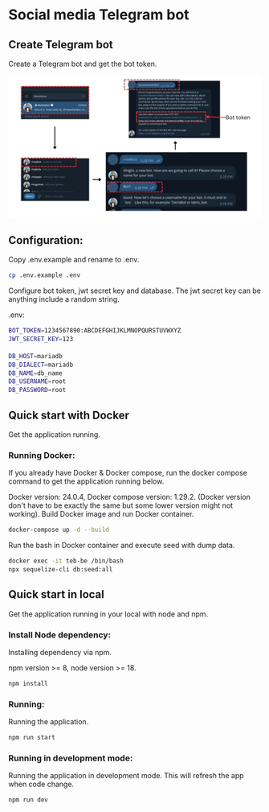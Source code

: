 # Social media Telegram bot

## Create Telegram bot

Create a Telegram bot and get the bot token.

![create telegram bot](./docs/create-telegram-bot.jpg)

## Configuration:

Copy .env.example and rename to .env.

```bash
cp .env.example .env
```

Configure bot token, jwt secret key and database.
The jwt secret key can be anything include a random string.

.env: 

```bash
BOT_TOKEN=1234567890:ABCDEFGHIJKLMNOPQURSTUVWXYZ
JWT_SECRET_KEY=123

DB_HOST=mariadb
DB_DIALECT=mariadb
DB_NAME=db_name
DB_USERNAME=root
DB_PASSWORD=root
```

## Quick start with Docker

Get the application running.

### Running Docker:

If you already have Docker & Docker compose, run the docker compose command to get the application running below.

Docker version: 24.0.4, Docker compose version: 1.29.2. (Docker version don't have to be exactly the same but some lower version might not working).
Build Docker image and run Docker container.

```bash
docker-compose up -d --build
```

Run the bash in Docker container and execute seed with dump data.

```bash
docker exec -it teb-be /bin/bash
npx sequelize-cli db:seed:all
```

## Quick start in local

Get the application running in your local with node and npm.

### Install Node dependency:

Installing dependency via npm.

npm version >= 8, node version >= 18.

```bash
npm install
```

### Running:

Running the application.

```bash
npm run start
```

### Running in development mode:

Running the application in development mode. This will refresh the app when code change.

```bash
npm run dev
```
